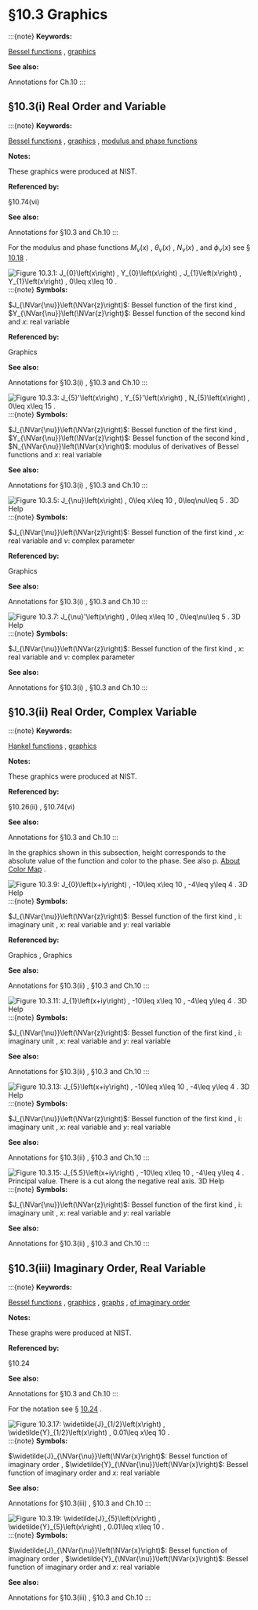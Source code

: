 # §10.3 Graphics

:::{note}
**Keywords:**

[Bessel functions](http://dlmf.nist.gov/search/search?q=Bessel%20functions) , [graphics](http://dlmf.nist.gov/search/search?q=graphics)

**See also:**

Annotations for Ch.10
:::


## §10.3(i) Real Order and Variable

:::{note}
**Keywords:**

[Bessel functions](http://dlmf.nist.gov/search/search?q=Bessel%20functions) , [graphics](http://dlmf.nist.gov/search/search?q=graphics) , [modulus and phase functions](http://dlmf.nist.gov/search/search?q=modulus%20and%20phase%20functions)

**Notes:**

These graphics were produced at NIST.

**Referenced by:**

§10.74(vi)

**See also:**

Annotations for §10.3 and Ch.10
:::

For the modulus and phase functions $M_{\nu}\left(x\right)$ , $\theta_{\nu}\left(x\right)$ , $N_{\nu}\left(x\right)$ , and $\phi_{\nu}\left(x\right)$ see § [10.18](./10.18.md "§10.18 Modulus and Phase Functions ‣ Bessel and Hankel Functions ‣ Chapter 10 Bessel Functions") .

<a id="i.fig1"></a>

![Figure 10.3.1: $J_{0}\left(x\right)$ , $Y_{0}\left(x\right)$ , $J_{1}\left(x\right)$ , $Y_{1}\left(x\right)$ , $0\leq x\leq 10$ .](../html/10/3/F1.png)
:::{note}
**Symbols:**

$J_{\NVar{\nu}}\left(\NVar{z}\right)$: Bessel function of the first kind , $Y_{\NVar{\nu}}\left(\NVar{z}\right)$: Bessel function of the second kind and $x$: real variable

**Referenced by:**

Graphics

**See also:**

Annotations for §10.3(i) , §10.3 and Ch.10
:::

<a id="i.fig2"></a>

![Figure 10.3.3: $J_{5}'\left(x\right)$ , $Y_{5}'\left(x\right)$ , $N_{5}\left(x\right)$ , $0\leq x\leq 15$ .](../html/10/3/F3.png)
:::{note}
**Symbols:**

$J_{\NVar{\nu}}\left(\NVar{z}\right)$: Bessel function of the first kind , $Y_{\NVar{\nu}}\left(\NVar{z}\right)$: Bessel function of the second kind , $N_{\NVar{\nu}}\left(\NVar{x}\right)$: modulus of derivatives of Bessel functions and $x$: real variable

**See also:**

Annotations for §10.3(i) , §10.3 and Ch.10
:::

<a id="i.fig3"></a>

![Figure 10.3.5: $J_{\nu}\left(x\right)$ , $0\leq x\leq 10$ , $0\leq\nu\leq 5$ . 3D Help](../html/10/3/F5.png)
:::{note}
**Symbols:**

$J_{\NVar{\nu}}\left(\NVar{z}\right)$: Bessel function of the first kind , $x$: real variable and $\nu$: complex parameter

**Referenced by:**

Graphics

**See also:**

Annotations for §10.3(i) , §10.3 and Ch.10
:::

<a id="i.fig4"></a>

![Figure 10.3.7: $J_{\nu}'\left(x\right)$ , $0\leq x\leq 10$ , $0\leq\nu\leq 5$ . 3D Help](../html/10/3/F7.png)
:::{note}
**Symbols:**

$J_{\NVar{\nu}}\left(\NVar{z}\right)$: Bessel function of the first kind , $x$: real variable and $\nu$: complex parameter

**See also:**

Annotations for §10.3(i) , §10.3 and Ch.10
:::


## §10.3(ii) Real Order, Complex Variable

:::{note}
**Keywords:**

[Hankel functions](http://dlmf.nist.gov/search/search?q=Hankel%20functions) , [graphics](http://dlmf.nist.gov/search/search?q=graphics)

**Notes:**

These graphics were produced at NIST.

**Referenced by:**

§10.26(ii) , §10.74(vi)

**See also:**

Annotations for §10.3 and Ch.10
:::

In the graphics shown in this subsection, height corresponds to the absolute value of the function and color to the phase. See also p. [About Color Map](./help/vrml/aboutcolor.md "In Viewing DLMF Interactive 3D Graphics ‣ Need Help?") .

<a id="ii.fig1"></a>

![Figure 10.3.9: $J_{0}\left(x+iy\right)$ , $-10\leq x\leq 10$ , $-4\leq y\leq 4$ . 3D Help](../html/10/3/F9.png)
:::{note}
**Symbols:**

$J_{\NVar{\nu}}\left(\NVar{z}\right)$: Bessel function of the first kind , $\mathrm{i}$: imaginary unit , $x$: real variable and $y$: real variable

**Referenced by:**

Graphics , Graphics

**See also:**

Annotations for §10.3(ii) , §10.3 and Ch.10
:::

<a id="ii.fig2"></a>

![Figure 10.3.11: $J_{1}\left(x+iy\right)$ , $-10\leq x\leq 10$ , $-4\leq y\leq 4$ . 3D Help](../html/10/3/F11.png)
:::{note}
**Symbols:**

$J_{\NVar{\nu}}\left(\NVar{z}\right)$: Bessel function of the first kind , $\mathrm{i}$: imaginary unit , $x$: real variable and $y$: real variable

**See also:**

Annotations for §10.3(ii) , §10.3 and Ch.10
:::

<a id="ii.fig3"></a>

![Figure 10.3.13: $J_{5}\left(x+iy\right)$ , $-10\leq x\leq 10$ , $-4\leq y\leq 4$ . 3D Help](../html/10/3/F13.png)
:::{note}
**Symbols:**

$J_{\NVar{\nu}}\left(\NVar{z}\right)$: Bessel function of the first kind , $\mathrm{i}$: imaginary unit , $x$: real variable and $y$: real variable

**See also:**

Annotations for §10.3(ii) , §10.3 and Ch.10
:::

<a id="ii.fig4"></a>

![Figure 10.3.15: $J_{5.5}\left(x+iy\right)$ , $-10\leq x\leq 10$ , $-4\leq y\leq 4$ . Principal value. There is a cut along the negative real axis. 3D Help](../html/10/3/F15.png)
:::{note}
**Symbols:**

$J_{\NVar{\nu}}\left(\NVar{z}\right)$: Bessel function of the first kind , $\mathrm{i}$: imaginary unit , $x$: real variable and $y$: real variable

**See also:**

Annotations for §10.3(ii) , §10.3 and Ch.10
:::


## §10.3(iii) Imaginary Order, Real Variable

:::{note}
**Keywords:**

[Bessel functions](http://dlmf.nist.gov/search/search?q=Bessel%20functions) , [graphics](http://dlmf.nist.gov/search/search?q=graphics) , [graphs](http://dlmf.nist.gov/search/search?q=graphs) , [of imaginary order](http://dlmf.nist.gov/search/search?q=of%20imaginary%20order)

**Notes:**

These graphs were produced at NIST.

**Referenced by:**

§10.24

**See also:**

Annotations for §10.3 and Ch.10
:::

For the notation see § [10.24](./10.24.md "§10.24 Functions of Imaginary Order ‣ Bessel and Hankel Functions ‣ Chapter 10 Bessel Functions") .

<a id="iii.fig1"></a>

![Figure 10.3.17: $\widetilde{J}_{1/2}\left(x\right)$ , $\widetilde{Y}_{1/2}\left(x\right)$ , $0.01\leq x\leq 10$ .](../html/10/3/F17.png)
:::{note}
**Symbols:**

$\widetilde{J}_{\NVar{\nu}}\left(\NVar{x}\right)$: Bessel function of imaginary order , $\widetilde{Y}_{\NVar{\nu}}\left(\NVar{x}\right)$: Bessel function of imaginary order and $x$: real variable

**See also:**

Annotations for §10.3(iii) , §10.3 and Ch.10
:::

<a id="F19"></a>

![Figure 10.3.19: $\widetilde{J}_{5}\left(x\right)$ , $\widetilde{Y}_{5}\left(x\right)$ , $0.01\leq x\leq 10$ .](../html/10/3/F19.png)
:::{note}
**Symbols:**

$\widetilde{J}_{\NVar{\nu}}\left(\NVar{x}\right)$: Bessel function of imaginary order , $\widetilde{Y}_{\NVar{\nu}}\left(\NVar{x}\right)$: Bessel function of imaginary order and $x$: real variable

**See also:**

Annotations for §10.3(iii) , §10.3 and Ch.10
:::
